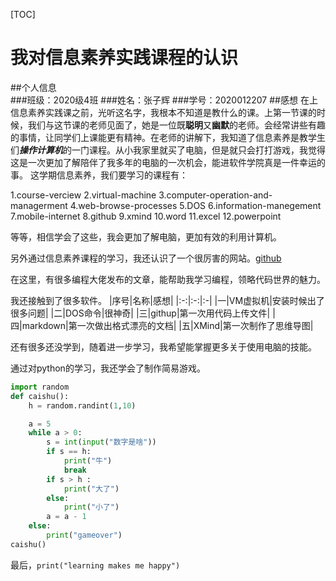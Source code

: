 [TOC]
# 我对信息素养实践课程的认识  
##个人信息  
###班级：2020级4班
###姓名：张子辉
###学号：2020012207
##感想
在上信息素养实践课之前，光听这名字，我根本不知道是教什么的课。上第一节课的时候，我们与这节课的老师见面了，她是一位既**聪明**又**幽默**的老师。会经常讲些有趣的事情，让同学们上课能更有精神。在老师的讲解下，我知道了信息素养是教学生们***操作计算机***的一门课程。从小我家里就买了电脑，但是就只会打打游戏，我觉得这是一次更加了解陪伴了我多年的电脑的一次机会，能进软件学院真是一件幸运的事。
这学期信息素养，我们要学习的课程有：  

1.course-verciew
2.virtual-machine
3.computer-operation-and-managerment
4.web-browse-processes
5.DOS
6.information-manegement
7.mobile-internet
8.github
9.xmind
10.word
11.excel
12.powerpoint  

等等，相信学会了这些，我会更加了解电脑，更加有效的利用计算机。

另外通过信息素养课程的学习，我还认识了一个很厉害的网站。[github](https://github.com/)  

在这里，有很多编程大佬发布的文章，能帮助我学习编程，领略代码世界的魅力。  

我还接触到了很多软件。
|序号|名称|感想|
|:-:|:-:|:-|
|一|VM虚拟机|安装时候出了很多问题|
|二|DOS命令|很神奇|
|三|githup|第一次用代码上传文件|
|四|markdown|第一次做出格式漂亮的文档|
|五|XMind|第一次制作了思维导图|  

还有很多还没学到，随着进一步学习，我希望能掌握更多关于使用电脑的技能。  

通过对python的学习，我还学会了制作简易游戏。
```python
import random
def caishu():
    h = random.randint(1,10)

    a = 5
    while a > 0:
        s = int(input("数字是啥"))
        if s == h:
            print("牛")
            break
        if s > h :
            print("大了")
        else:
            print("小了")
        a = a - 1
    else:
        print("gameover")
caishu()
```
最后，`print("learning makes me happy")`

